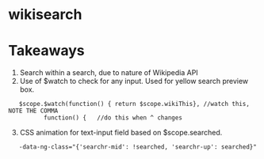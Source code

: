 # wikisearch

# Takeaways

 1. Search within a search, due to nature of Wikipedia API
 2. Use of $watch to check for any input. Used for yellow search preview box.
  ```
     $scope.$watch(function() { return $scope.wikiThis}, //watch this, NOTE THE COMMA
            function() {   //do this when ^ changes
  ```
 3. CSS animation for text-input field based on $scope.searched.
 ```
    -data-ng-class="{'searchr-mid': !searched, 'searchr-up': searched}"
 ```
